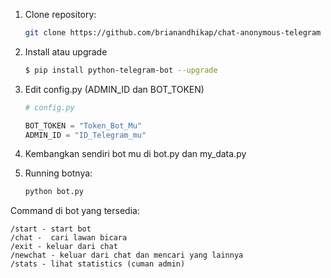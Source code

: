1. Clone repository:
   ```bash
   git clone https://github.com/brianandhikap/chat-anonymous-telegram
   
2. Install atau upgrade
   ```bash
   $ pip install python-telegram-bot --upgrade

3. Edit config.py (ADMIN_ID dan BOT_TOKEN)
    ```python
    # config.py

    BOT_TOKEN = "Token_Bot_Mu"
    ADMIN_ID = "ID_Telegram_mu"

4. Kembangkan sendiri bot mu di bot.py dan my_data.py
 
6. Running botnya:
   ```bash
   python bot.py

Command di bot yang tersedia:

    /start - start bot
    /chat -  cari lawan bicara
    /exit - keluar dari chat
    /newchat - keluar dari chat dan mencari yang lainnya
    /stats - lihat statistics (cuman admin)
